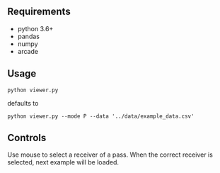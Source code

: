 ## Requirements
- python 3.6+
- pandas
- numpy
- arcade

## Usage

```
python viewer.py 
```

defaults to

```
python viewer.py --mode P --data '../data/example_data.csv'
```

## Controls

Use mouse to select a receiver of a pass. When the correct receiver is selected, next example will be loaded.
